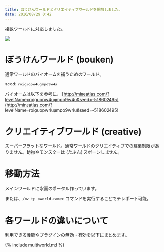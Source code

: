 ```yaml
---
title: ぼうけんワールドとクリエイティブワールドを開放しました。
date: 2016/08/29 0:42
---
```


複数ワールドに対応しました。

![](https://pbs.twimg.com/media/Cq9e800UAAANPp9.jpg:large)

# ぼうけんワールド (bouken)
通常ワールドのバイオームを補うためのワールド。

seed: `roiguopw4ugmpo9w4u`

バイオームは以下を参考に。
[http://mineatlas.com/?levelName=roiguopw4ugmpo9w4u&seed=-518602495](http://mineatlas.com/?levelName=roiguopw4ugmpo9w4u&seed=-518602495)

# クリエイティブワールド (creative)
スーパーフラットなワールド。通常ワールドのクリエイティブでの建築制限がありません。動物やモンスターは (たぶん) スポーンしません。

# 移動方法
メインワールドに水面のポータル作っています。

または、`/mv tp <world-name>` コマンドを実行することでテレポート可能。

# 各ワールドの違いについて
利用できる機能やプラグインの無効・有効を以下にまとめます。

{% include multiworld.md %}
